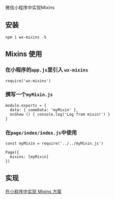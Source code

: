 微信小程序中实现Mixins

## 安装
```
npm i wx-mixins -S
```


## Mixins 使用

### 在小程序的`app.js`里引入 `wx-mixins`
```
require('wx-mixins')
```
### 撰写一个`myMixin.js`
```
module.exports = {
  data: { someData: 'myMixin' },
  onShow () { console.log('Log from mixin!') }
}
```
### 在`page/index/index.js`中使用
```
const myMixin = require('../../myMixin.js')

Page({
  mixins: [myMixin]
})
```


## 实现
[在小程序中实现 Mixins 方案](https://mp.weixin.qq.com/s/V3HAOYCHjSS7tSvyKzXh7A)